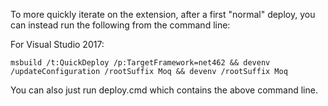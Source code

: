 ﻿To more quickly iterate on the extension, after a first "normal" deploy, you can 
instead run the following from the command line:

For Visual Studio 2017:

```
msbuild /t:QuickDeploy /p:TargetFramework=net462 && devenv /updateConfiguration /rootSuffix Moq && devenv /rootSuffix Moq
```

You can also just run deploy.cmd which contains the above command line.